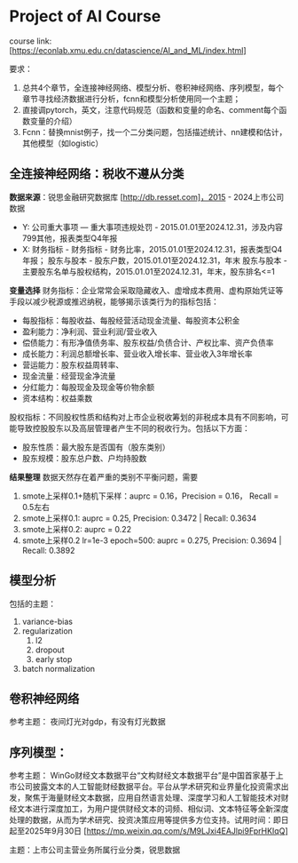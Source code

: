 # Project of AI Course

course link: [https://econlab.xmu.edu.cn/datascience/AI_and_ML/index.html]

要求：

1. 总共4个章节，全连接神经网络、模型分析、卷积神经网络、序列模型，每个章节寻找经济数据进行分析，fcnn和模型分析使用同一个主题；
2. 直接调pytorch，英文，注意代码规范（函数和变量的命名、comment每个函数变量的介绍）
3. Fcnn：替换mnist例子，找一个二分类问题，包括描述统计、nn建模和估计，其他模型（如logistic）

## 全连接神经网络：税收不遵从分类
<!-- 可以参考的主题：税收行为识别，信用评估 -->

**数据来源**：锐思金融研究数据库 [http://db.resset.com]，2015 - 2024上市公司数据

- Y: 公司重大事项 — 重大事项违规处罚 - 2015.01.01至2024.12.31，涉及内容799其他，报表类型Q4年报
- X: 财务指标 - 财务指标 - 财务比率，2015.01.01至2024.12.31，报表类型Q4年报；
  股东与股本 - 股东户数，2015.01.01至2024.12.31，年末
  股东与股本 - 主要股东名单与股权结构，2015.01.01至2024.12.31，年末，股东排名<=1

**变量选择**
财务指标：企业常常会采取隐藏收入、虚增成本费用、虚构原始凭证等手段以减少税源或推迟纳税，能够揭示该类行为的指标包括：

- 每股指标：每股收益、每股经营活动现金流量、每股资本公积金
- 盈利能力：净利润、营业利润/营业收入
- 偿债能力：有形净值债务率、股东权益/负债合计、产权比率、资产负债率
- 成长能力：利润总额增长率、营业收入增长率、营业收入3年增长率
- 营运能力：股东权益周转率、
- 现金流量：经营现金净流量
- 分红能力：每股现金及现金等价物余额
- 资本结构：权益乘数
  
股权指标：不同股权性质和结构对上市企业税收筹划的非税成本具有不同影响，可能导致控股股东以及高层管理者产生不同的税收行为。包括以下方面：

- 股东性质：最大股东是否国有（股东类别）
- 股东规模：股东总户数、户均持股数

**结果整理**
数据天然存在着严重的类别不平衡问题，需要

1. smote上采样0.1+随机下采样：auprc = 0.16，Precision = 0.16， Recall = 0.5左右
2. smote上采样0.1: auprc = 0.25, Precision: 0.3472 | Recall: 0.3634
3. smote上采样0.2: auprc = 0.22
4. smote上采样0.2 lr=1e-3 epoch=500: auprc = 0.275, Precision: 0.3694 | Recall: 0.3892

## 模型分析

包括的主题：

1. variance-bias
2. regularization
   1. l2
   2. dropout
   3. early stop
3. batch normalization


## 卷积神经网络

参考主题： 夜间灯光对gdp，有没有灯光数据

## 序列模型：

参考主题：
WinGo财经文本数据平台“文构财经文本数据平台”是中国首家基于上市公司披露文本的人工智能财经数据平台。平台从学术研究和业界量化投资需求出发，聚焦于海量财经文本数据，应用自然语言处理、深度学习和人工智能技术对财经文本进行深度加工，为用户提供财经文本的词频、相似词、文本特征等全新深度处理的数据，从而为学术研究、投资决策应用等提供多方位支持。试用时间：即日起至2025年9月30日 [https://mp.weixin.qq.com/s/M9LJxi4EAJlpi9FprHKIqQ]

主题：上市公司主营业务所属行业分类，锐思数据